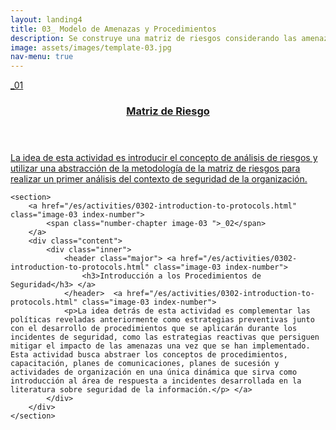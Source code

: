 ```yaml
---
layout: landing4
title: 03_ Modelo de Amenazas y Procedimientos
description: Se construye una matriz de riesgos considerando las amenazas que enfrenta la organización, y así validar que los objetivos de seguridad, el mapa de involucrados y el mapeo de datos sean consistentes con todo lo que se documenta a lo largo de este análisis.
image: assets/images/template-03.jpg
nav-menu: true
---
```



<!-- Main -->
<div id="main">

<!-- One -->


<!-- Two -->
<section id="two" class="spotlights">

<section>
	<a href="/es/activities/0301-threats-model.html" class="image-03 index-number">
		<span class="number-chapter image-03">_01</span>
	</a>
	<div class="content">
		<div class="inner">
			<header class="major">
			<a href="/es/activities/0301-threats-model.html" class="link-03">
				<h3>Matriz de Riesgo</h3>
				</a>
			</header>
			<a href="/es/activities/0301-threats-model.html" class="link-03">
			<p>La idea de esta actividad es introducir el concepto de análisis de riesgos y utilizar una abstracción de la metodología de la matriz de riesgos para realizar un primer análisis del contexto de seguridad de la organización.</p>
			</a>
		</div>
	</div>
</section>

	<section>
		<a href="/es/activities/0302-introduction-to-protocols.html" class="image-03 index-number">
			<span class="number-chapter image-03 ">_02</span>
		</a>
		<div class="content">
			<div class="inner">
				<header class="major"> <a href="/es/activities/0302-introduction-to-protocols.html" class="image-03 index-number">
					<h3>Introducción a los Procedimientos de Seguridad</h3> </a>
				</header>  <a href="/es/activities/0302-introduction-to-protocols.html" class="image-03 index-number">                               
				<p>La idea detrás de esta actividad es complementar las políticas reveladas anteriormente como estrategias preventivas junto con el desarrollo de procedimientos que se aplicarán durante los incidentes de seguridad, como las estrategias reactivas que persiguen mitigar el impacto de las amenazas una vez que se han implementado. Esta actividad busca abstraer los conceptos de procedimientos, capacitación, planes de comunicaciones, planes de sucesión y actividades de organización en una única dinámica que sirva como introducción al área de respuesta a incidentes desarrollada en la literatura sobre seguridad de la información.</p> </a>
			</div>
		</div>
	</section>




<!-- Three -->
